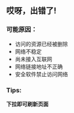 哎呀，出错了!
---------


### 可能原因：

* 访问的资源已经被删除
* 网络不稳定
* 尚未接入互联网
* 网络链接地址不正确
* 安全软件禁止访问网络

### Tips:

**下拉即可刷新页面**



